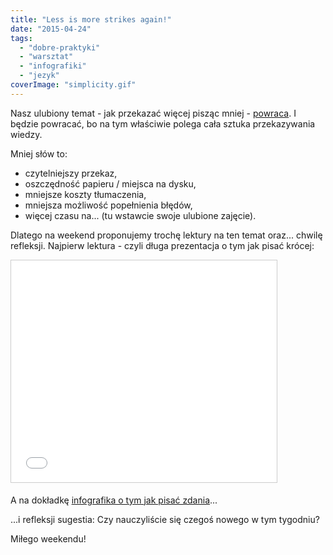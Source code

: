 ```yaml
---
title: "Less is more strikes again!"
date: "2015-04-24"
tags:
  - "dobre-praktyki"
  - "warsztat"
  - "infografiki"
  - "jezyk"
coverImage: "simplicity.gif"
---
```


Nasz ulubiony temat - jak przekazać więcej pisząc mniej -
[powraca](http://techwriter.pl/prostota-glupcze/). I będzie powracać, bo na tym
właściwie polega cała sztuka przekazywania wiedzy.

Mniej słów to:

- czytelniejszy przekaz,
- oszczędność papieru / miejsca na dysku,
- mniejsze koszty tłumaczenia,
- mniejsza możliwość popełnienia błędów,
- więcej czasu na... (tu wstawcie swoje ulubione zajęcie).

Dlatego na weekend proponujemy trochę lektury na ten temat oraz... chwilę
refleksji. Najpierw lektura - czyli długa prezentacja o tym jak pisać krócej:

<iframe style="border: 1px solid #CCC; border-width: 1px; margin-bottom: 5px; max-width: 100%;" src="//www.slideshare.net/slideshow/embed_code/key/rpRflzblfjsqbF" width="425" height="355" frameBorder="0" marginwidth="0" marginheight="0" scrolling="no" allowFullScreen="allowFullScreen"></iframe>

A na dokładkę
[infografika o tym jak pisać zdania](http://writing.rocks/how-to-write-a-sentence-infographic/)...

...i refleksji sugestia: Czy nauczyliście się czegoś nowego w tym tygodniu?

Miłego weekendu!
